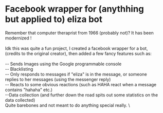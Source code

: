 # Facebook wrapper for (anythhing but applied to) eliza bot
Remember that computer theraprist from 1966 (probably not)? It has been modernized ! \
\
Idk this was quite a fun project, I created a facebook wrapper for a bot, (credits to the original creator), then added a few fancy features such as:\
\
-- Sends Images using the Google programmable console\
-- Blacklisting\
-- Only responds to messages if "eliza" is in the message, or someone replies to her messages (using the messenger reply)\
-- Reacts to some obvious reactions (such as HAHA react when a message contains "hahaha" etc.)\
--Data collection (and further down the road spits out some statistics on the data collected)\
Quite barebones and not meant to do anything special really. \
